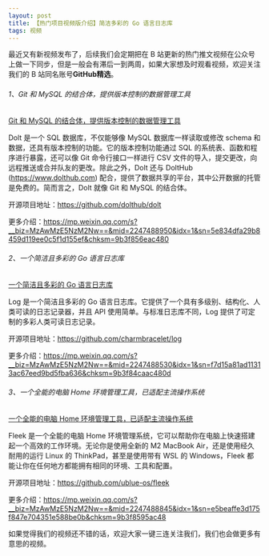 ```yaml
---
layout: post
title: 【热门项目视频版介绍】简洁多彩的 Go 语言日志库
tags: 视频
---
```


最近又有新视频发布了，后续我们会定期把在 B 站更新的热门推文视频在公众号上做一下同步，但是一般会有滞后一到两周，如果大家想及时观看视频，欢迎关注我们的 B 站同名账号**GitHub精选**。

######  1、Git 和 MySQL 的结合体，提供版本控制的数据管理工具

[Git 和 MySQL 的结合体，提供版本控制的数据管理工具](https://www.bilibili.com/video/BV1zw411G7pV/)

Dolt 是一个 SQL 数据库，不仅能够像 MySQL 数据库一样读取或修改 schema 和数据，还具有版本控制的功能。它的版本控制功能通过 SQL 的系统表、函数和程序进行暴露，还可以像 Git 命令行接口一样进行 CSV 文件的导入，提交更改，向远程推送或合并队友的更改。除此之外，Dolt 还与 DoltHub (https://www.dolthub.com) 配合，提供了数据共享的平台，其中公开数据的托管是免费的。简而言之，Dolt 就像 Git 和 MySQL 的结合体。

开源项目地址：https://github.com/dolthub/dolt  

更多介绍：https://mp.weixin.qq.com/s?__biz=MzAwMzE5NzM2Nw==&mid=2247488950&idx=1&sn=5e834dfa29b8459d119ee0c5f1d155ef&chksm=9b3f856eac480

###### 2、一个简洁且多彩的 Go 语言日志库

[一个简洁且多彩的 Go 语言日志库](https://www.bilibili.com/video/BV1Qp4y197L2/)

Log 是一个简洁且多彩的 Go 语言日志库。它提供了一个具有多级别、结构化、人类可读的日志记录器，并且 API 使用简单。与标准日志库不同，Log 提供了可定制的多彩人类可读日志记录。

开源项目地址：https://github.com/charmbracelet/log 

更多介绍：https://mp.weixin.qq.com/s?__biz=MzAwMzE5NzM2Nw==&mid=2247488530&idx=1&sn=f7d15a81ad11313ac67eed9bd5fba636&chksm=9b3f84caac480d

###### 3、一个全能的电脑 Home 环境管理工具，已适配主流操作系统

[一个全能的电脑 Home 环境管理工具，已适配主流操作系统](https://www.bilibili.com/video/BV1xt4y1Z7Cv/)

Fleek 是一个全能的电脑 Home 环境管理系统，它可以帮助你在电脑上快速搭建起一个高效的工作环境。无论你是使用全新的 M2 MacBook Air，还是使用经久耐用的运行 Linux 的 ThinkPad，甚至是使用带有 WSL 的 Windows，Fleek 都能让你在任何地方都能拥有相同的环境、工具和配置。

开源项目地址：https://github.com/ublue-os/fleek 

更多介绍：https://mp.weixin.qq.com/s?__biz=MzAwMzE5NzM2Nw==&mid=2247488845&idx=1&sn=e5beaffe3d175f847e704351e588be0b&chksm=9b3f8595ac48

如果觉得我们的视频还不错的话，欢迎大家一键三连关注我们，我们也会做更多有意思的视频。
